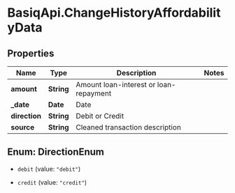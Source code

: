 # BasiqApi.ChangeHistoryAffordabilityData

## Properties
Name | Type | Description | Notes
------------ | ------------- | ------------- | -------------
**amount** | **String** | Amount loan-interest or loan-repayment | 
**_date** | **Date** | Date | 
**direction** | **String** | Debit or Credit | 
**source** | **String** | Cleaned transaction description | 


<a name="DirectionEnum"></a>
## Enum: DirectionEnum


* `debit` (value: `"debit"`)

* `credit` (value: `"credit"`)




